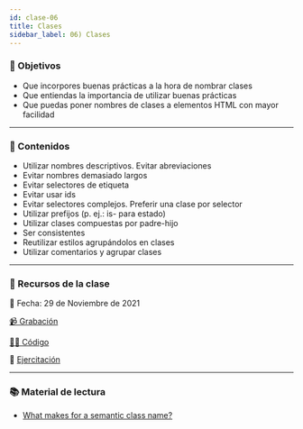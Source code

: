 ```yaml
---
id: clase-06
title: Clases
sidebar_label: 06) Clases
---
```


### 🏁 Objetivos

- Que incorpores buenas prácticas a la hora de nombrar clases
- Que entiendas la importancia de utilizar buenas prácticas
- Que puedas poner nombres de clases a elementos HTML con mayor facilidad

---

### 📝 Contenidos

- Utilizar nombres descriptivos. Evitar abreviaciones
- Evitar nombres demasiado largos
- Evitar selectores de etiqueta
- Evitar usar ids
- Evitar selectores complejos. Preferir una clase por selector
- Utilizar prefijos (p. ej.: is- para estado)
- Utilizar clases compuestas por padre-hijo
- Ser consistentes
- Reutilizar estilos agrupándolos en clases
- Utilizar comentarios y agrupar clases

---

### 🚀 Recursos de la clase

📆 Fecha: 29 de Noviembre de 2021

[📹 Grabación](https://us02web.zoom.us/rec/share/pA17WHS0TvHMw1q9836Gax_kPKf7A0b3qI2pBrMrDJz_Skk4cEO4HSSfTM6QmrdL.U6jUUox7154ljPwf?startTime=1638223466000)

[👩‍💻 Código](https://github.com/adrianmdp/12va-ada-frontend/tree/master/modulo-1)

💪 [Ejercitación](https://github.com/Ada-IT/ejercicios-frontend/blob/master/modulo-1/ejercicios/09-clases.md)

---

### 📚 Material de lectura

- [What makes for a semantic class name?](https://css-tricks.com/semantic-class-names/)
